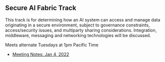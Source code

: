 ## Secure AI Fabric Track

This track is for determining how an AI system can access and manage data originating in a secure environment, subject to governance constraints, access/security issues, and multiparty sharing considerations.  Integration, middleware, messaging and networking technologies will be discussed.

Meets alternate Tuesdays at 1pm Pacific Time

- [Meeting Notes: Jan 4, 2022](../../wiki/notes-20220104-en-mid.txt)

<!-- vim: ft=markdown
!-->
